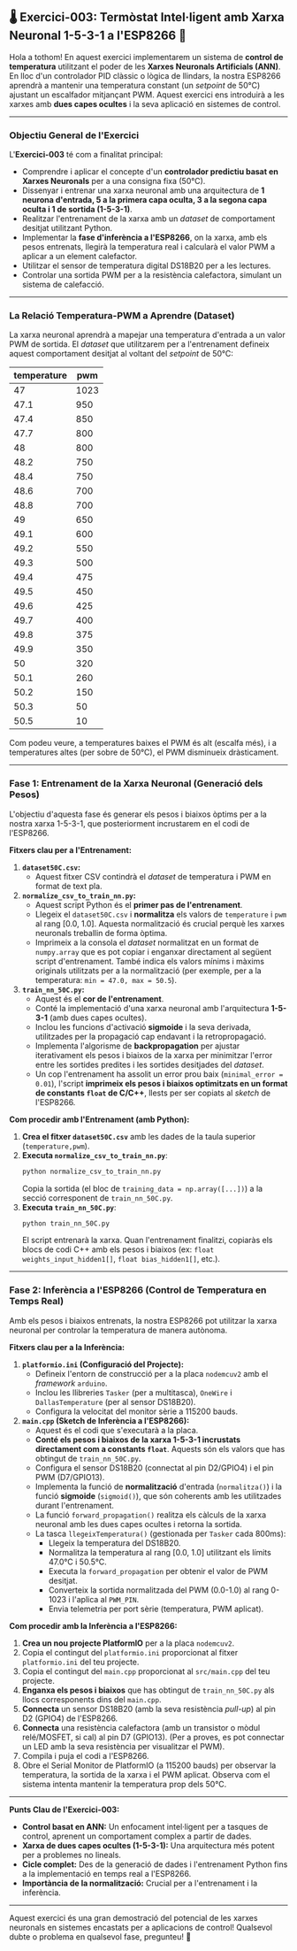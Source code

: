 **🌡️ Exercici-003: Termòstat Intel·ligent amb Xarxa Neuronal 1-5-3-1 a l'ESP8266 🧠**
---

Hola a tothom! En aquest exercici implementarem un sistema de **control de temperatura** utilitzant el poder de les **Xarxes Neuronals Artificials (ANN)**. En lloc d'un controlador PID clàssic o lògica de llindars, la nostra ESP8266 aprendrà a mantenir una temperatura constant (un *setpoint* de 50°C) ajustant un escalfador mitjançant PWM. Aquest exercici ens introduirà a les xarxes amb **dues capes ocultes** i la seva aplicació en sistemes de control.

---
### **Objectiu General de l'Exercici**

L'**Exercici-003** té com a finalitat principal:

* Comprendre i aplicar el concepte d'un **controlador predictiu basat en Xarxes Neuronals** per a una consigna fixa (50°C).
* Dissenyar i entrenar una xarxa neuronal amb una arquitectura de **1 neurona d'entrada, 5 a la primera capa oculta, 3 a la segona capa oculta i 1 de sortida (1-5-3-1)**.
* Realitzar l'entrenament de la xarxa amb un *dataset* de comportament desitjat utilitzant Python.
* Implementar la **fase d'inferència a l'ESP8266**, on la xarxa, amb els pesos entrenats, llegirà la temperatura real i calcularà el valor PWM a aplicar a un element calefactor.
* Utilitzar el sensor de temperatura digital DS18B20 per a les lectures.
* Controlar una sortida PWM per a la resistència calefactora, simulant un sistema de calefacció.

---
### **La Relació Temperatura-PWM a Aprendre (Dataset)**

La xarxa neuronal aprendrà a mapejar una temperatura d'entrada a un valor PWM de sortida. El *dataset* que utilitzarem per a l'entrenament defineix aquest comportament desitjat al voltant del *setpoint* de 50°C:

| temperature | pwm    |
|-------------|--------|
| 47          | 1023   |
| 47.1        | 950    |
| 47.4        | 850    |
| 47.7        | 800    |
| 48          | 800    |
| 48.2        | 750    |
| 48.4        | 750    |
| 48.6        | 700    |
| 48.8        | 700    |
| 49          | 650    |
| 49.1        | 600    |
| 49.2        | 550    |
| 49.3        | 500    |
| 49.4        | 475    |
| 49.5        | 450    |
| 49.6        | 425    |
| 49.7        | 400    |
| 49.8        | 375    |
| 49.9        | 350    |
| 50          | 320    |
| 50.1        | 260    |
| 50.2        | 150    |
| 50.3        | 50     |
| 50.5        | 10     |

Com podeu veure, a temperatures baixes el PWM és alt (escalfa més), i a temperatures altes (per sobre de 50°C), el PWM disminueix dràsticament.

---
### **Fase 1: Entrenament de la Xarxa Neuronal (Generació dels Pesos)**

L'objectiu d'aquesta fase és generar els pesos i biaixos òptims per a la nostra xarxa 1-5-3-1, que posteriorment incrustarem en el codi de l'ESP8266.

**Fitxers clau per a l'Entrenament:**

1.  **`dataset50C.csv`:**
    * Aquest fitxer CSV contindrà el *dataset* de temperatura i PWM en format de text pla.
2.  **`normalize_csv_to_train_nn.py`:**
    * Aquest script Python és el **primer pas de l'entrenament**.
    * Llegeix el `dataset50C.csv` i **normalitza** els valors de `temperature` i `pwm` al rang [0.0, 1.0]. Aquesta normalització és crucial perquè les xarxes neuronals treballin de forma òptima.
    * Imprimeix a la consola el *dataset* normalitzat en un format de `numpy.array` que es pot copiar i enganxar directament al següent script d'entrenament. També indica els valors mínims i màxims originals utilitzats per a la normalització (per exemple, per a la temperatura: `min = 47.0, max = 50.5`).
3.  **`train_nn_50C.py`:**
    * Aquest és el **cor de l'entrenament**.
    * Conté la implementació d'una xarxa neuronal amb l'arquitectura **1-5-3-1** (amb dues capes ocultes).
    * Inclou les funcions d'activació **sigmoide** i la seva derivada, utilitzades per la propagació cap endavant i la retropropagació.
    * Implementa l'algorisme de **backpropagation** per ajustar iterativament els pesos i biaixos de la xarxa per minimitzar l'error entre les sortides predites i les sortides desitjades del *dataset*.
    * Un cop l'entrenament ha assolit un error prou baix (`minimal_error = 0.01`), l'script **imprimeix els pesos i biaixos optimitzats en un format de constants `float` de C/C++**, llests per ser copiats al *sketch* de l'ESP8266.

**Com procedir amb l'Entrenament (amb Python):**

1.  **Crea el fitxer `dataset50C.csv`** amb les dades de la taula superior (`temperature,pwm`).
2.  **Executa `normalize_csv_to_train_nn.py`**:
    ```bash
    python normalize_csv_to_train_nn.py
    ```
    Copia la sortida (el bloc de `training_data = np.array([...])`) a la secció corresponent de `train_nn_50C.py`.
3.  **Executa `train_nn_50C.py`**:
    ```bash
    python train_nn_50C.py
    ```
    El script entrenarà la xarxa. Quan l'entrenament finalitzi, copiaràs els blocs de codi C++ amb els pesos i biaixos (ex: `float weights_input_hidden1[]`, `float bias_hidden1[]`, etc.).

---
### **Fase 2: Inferència a l'ESP8266 (Control de Temperatura en Temps Real)**

Amb els pesos i biaixos entrenats, la nostra ESP8266 pot utilitzar la xarxa neuronal per controlar la temperatura de manera autònoma.

**Fitxers clau per a la Inferència:**

1.  **`platformio.ini` (Configuració del Projecte):**
    * Defineix l'entorn de construcció per a la placa `nodemcuv2` amb el *framework* `arduino`.
    * Inclou les llibreries `Tasker` (per a multitasca), `OneWire` i `DallasTemperature` (per al sensor DS18B20).
    * Configura la velocitat del monitor sèrie a 115200 bauds.
2.  **`main.cpp` (Sketch de Inferència a l'ESP8266):**
    * Aquest és el codi que s'executarà a la placa.
    * **Conté els pesos i biaixos de la xarxa 1-5-3-1 incrustats directament com a constants `float`**. Aquests són els valors que has obtingut de `train_nn_50C.py`.
    * Configura el sensor DS18B20 (connectat al pin D2/GPIO4) i el pin PWM (D7/GPIO13).
    * Implementa la funció de **normalització** d'entrada (`normalitza()`) i la funció **sigmoide** (`sigmoid()`), que són coherents amb les utilitzades durant l'entrenament.
    * La funció `forward_propagation()` realitza els càlculs de la xarxa neuronal amb les dues capes ocultes i retorna la sortida.
    * La tasca `llegeixTemperatura()` (gestionada per `Tasker` cada 800ms):
        * Llegeix la temperatura del DS18B20.
        * Normalitza la temperatura al rang [0.0, 1.0] utilitzant els límits 47.0°C i 50.5°C.
        * Executa la `forward_propagation` per obtenir el valor de PWM desitjat.
        * Converteix la sortida normalitzada del PWM (0.0-1.0) al rang 0-1023 i l'aplica al `PWM_PIN`.
        * Envia telemetria per port sèrie (temperatura, PWM aplicat).

**Com procedir amb la Inferència a l'ESP8266:**

1.  **Crea un nou projecte PlatformIO** per a la placa `nodemcuv2`.
2.  Copia el contingut del `platformio.ini` proporcionat al fitxer `platformio.ini` del teu projecte.
3.  Copia el contingut del `main.cpp` proporcionat al `src/main.cpp` del teu projecte.
4.  **Enganxa els pesos i biaixos** que has obtingut de `train_nn_50C.py` als llocs corresponents dins del `main.cpp`.
5.  **Connecta** un sensor DS18B20 (amb la seva resistència *pull-up*) al pin D2 (GPIO4) de l'ESP8266.
6.  **Connecta** una resistència calefactora (amb un transistor o mòdul relé/MOSFET, si cal) al pin D7 (GPIO13). (Per a proves, es pot connectar un LED amb la seva resistència per visualitzar el PWM).
7.  Compila i puja el codi a l'ESP8266.
8.  Obre el Serial Monitor de PlatformIO (a 115200 bauds) per observar la temperatura, la sortida de la xarxa i el PWM aplicat. Observa com el sistema intenta mantenir la temperatura prop dels 50°C.

---
**Punts Clau de l'Exercici-003:**

* **Control basat en ANN:** Un enfocament intel·ligent per a tasques de control, aprenent un comportament complex a partir de dades.
* **Xarxa de dues capes ocultes (1-5-3-1):** Una arquitectura més potent per a problemes no lineals.
* **Cicle complet:** Des de la generació de dades i l'entrenament Python fins a la implementació en temps real a l'ESP8266.
* **Importància de la normalització:** Crucial per a l'entrenament i la inferència.

---
Aquest exercici és una gran demostració del potencial de les xarxes neuronals en sistemes encastats per a aplicacions de control! Qualsevol dubte o problema en qualsevol fase, pregunteu! 🚀
